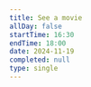 ```yaml
---
title: See a movie
allDay: false
startTime: 16:30
endTime: 18:00
date: 2024-11-19
completed: null
type: single
---
```

